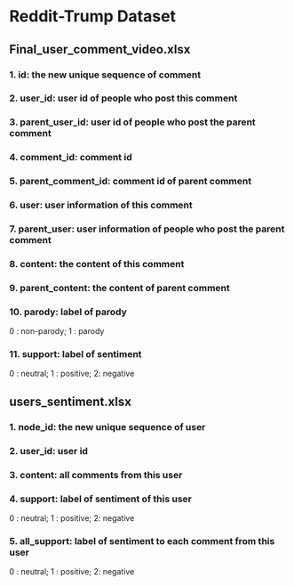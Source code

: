 # Reddit-Trump Dataset

## Final_user_comment_video.xlsx
### 1. id: the new unique sequence of comment
### 2. user_id: user id of people who post this comment
### 3. parent_user_id: user id of people who post the parent comment
### 4. comment_id: comment id
### 5. parent_comment_id: comment id of parent comment
### 6. user: user information of this comment
### 7. parent_user: user information of people who post the parent comment
### 8. content: the content of this comment
### 9. parent_content: the content of parent comment
### 10. parody: label of parody
0 : non-parody;
1 : parody
### 11. support: label of sentiment
0 : neutral;
1 : positive;
2: negative


## users_sentiment.xlsx
### 1. node_id: the new unique sequence of user
### 2. user_id: user id
### 3. content: all comments from this user
### 4. support: label of sentiment of this user
0 : neutral;
1 : positive;
2: negative
### 5. all_support: label of sentiment to each comment from this user
0 : neutral;
1 : positive;
2: negative
